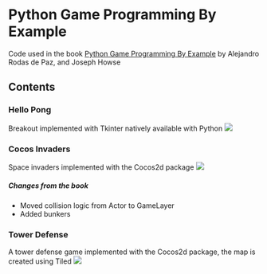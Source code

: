 # Python Game Programming By Example
Code used in the book [Python Game Programming By Example](https://www.packtpub.com/game-development/python-game-programming-example) by Alejandro Rodas de Paz, and Joseph Howse

## Contents

### Hello Pong
Breakout implemented with Tkinter natively available with Python
<img src="https://raw.githubusercontent.com/jed1337/Python-game-programming-by-example/master/Screenshots/HelloPong.png">


### Cocos Invaders
Space invaders implemented with the Cocos2d package
<img src="https://raw.githubusercontent.com/jed1337/Python-game-programming-by-example/master/Screenshots/CocosInvaders.png">

##### Changes from the book
* Moved collision logic from Actor to GameLayer
* Added bunkers

### Tower Defense
A tower defense game implemented with the Cocos2d package, the map is created using Tiled
<img src="https://raw.githubusercontent.com/jed1337/Python-game-programming-by-example/master/Screenshots/TowerDefense.png">

